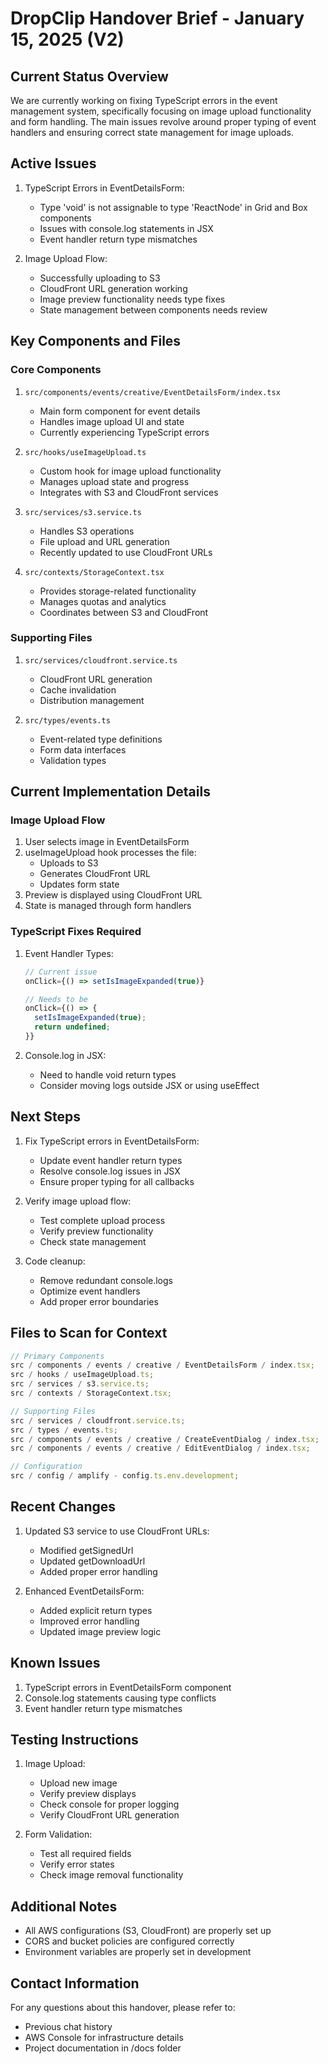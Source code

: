 # DropClip Handover Brief - January 15, 2025 (V2)

## Current Status Overview

We are currently working on fixing TypeScript errors in the event management system, specifically focusing on image upload functionality and form handling. The main issues revolve around proper typing of event handlers and ensuring correct state management for image uploads.

## Active Issues

1. TypeScript Errors in EventDetailsForm:

   - Type 'void' is not assignable to type 'ReactNode' in Grid and Box components
   - Issues with console.log statements in JSX
   - Event handler return type mismatches

2. Image Upload Flow:
   - Successfully uploading to S3
   - CloudFront URL generation working
   - Image preview functionality needs type fixes
   - State management between components needs review

## Key Components and Files

### Core Components

1. `src/components/events/creative/EventDetailsForm/index.tsx`

   - Main form component for event details
   - Handles image upload UI and state
   - Currently experiencing TypeScript errors

2. `src/hooks/useImageUpload.ts`

   - Custom hook for image upload functionality
   - Manages upload state and progress
   - Integrates with S3 and CloudFront services

3. `src/services/s3.service.ts`

   - Handles S3 operations
   - File upload and URL generation
   - Recently updated to use CloudFront URLs

4. `src/contexts/StorageContext.tsx`
   - Provides storage-related functionality
   - Manages quotas and analytics
   - Coordinates between S3 and CloudFront

### Supporting Files

1. `src/services/cloudfront.service.ts`

   - CloudFront URL generation
   - Cache invalidation
   - Distribution management

2. `src/types/events.ts`
   - Event-related type definitions
   - Form data interfaces
   - Validation types

## Current Implementation Details

### Image Upload Flow

1. User selects image in EventDetailsForm
2. useImageUpload hook processes the file:
   - Uploads to S3
   - Generates CloudFront URL
   - Updates form state
3. Preview is displayed using CloudFront URL
4. State is managed through form handlers

### TypeScript Fixes Required

1. Event Handler Types:

   ```typescript
   // Current issue
   onClick={() => setIsImageExpanded(true)}

   // Needs to be
   onClick={() => {
     setIsImageExpanded(true);
     return undefined;
   }}
   ```

2. Console.log in JSX:
   - Need to handle void return types
   - Consider moving logs outside JSX or using useEffect

## Next Steps

1. Fix TypeScript errors in EventDetailsForm:

   - Update event handler return types
   - Resolve console.log issues in JSX
   - Ensure proper typing for all callbacks

2. Verify image upload flow:

   - Test complete upload process
   - Verify preview functionality
   - Check state management

3. Code cleanup:
   - Remove redundant console.logs
   - Optimize event handlers
   - Add proper error boundaries

## Files to Scan for Context

```typescript
// Primary Components
src / components / events / creative / EventDetailsForm / index.tsx;
src / hooks / useImageUpload.ts;
src / services / s3.service.ts;
src / contexts / StorageContext.tsx;

// Supporting Files
src / services / cloudfront.service.ts;
src / types / events.ts;
src / components / events / creative / CreateEventDialog / index.tsx;
src / components / events / creative / EditEventDialog / index.tsx;

// Configuration
src / config / amplify - config.ts.env.development;
```

## Recent Changes

1. Updated S3 service to use CloudFront URLs:

   - Modified getSignedUrl
   - Updated getDownloadUrl
   - Added proper error handling

2. Enhanced EventDetailsForm:
   - Added explicit return types
   - Improved error handling
   - Updated image preview logic

## Known Issues

1. TypeScript errors in EventDetailsForm component
2. Console.log statements causing type conflicts
3. Event handler return type mismatches

## Testing Instructions

1. Image Upload:

   - Upload new image
   - Verify preview displays
   - Check console for proper logging
   - Verify CloudFront URL generation

2. Form Validation:
   - Test all required fields
   - Verify error states
   - Check image removal functionality

## Additional Notes

- All AWS configurations (S3, CloudFront) are properly set up
- CORS and bucket policies are configured correctly
- Environment variables are properly set in development

## Contact Information

For any questions about this handover, please refer to:

- Previous chat history
- AWS Console for infrastructure details
- Project documentation in /docs folder
